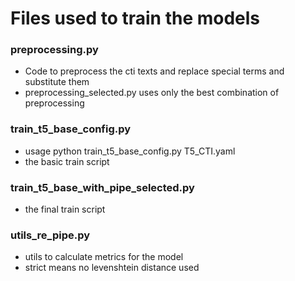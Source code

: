 # Files used to train the models 
### preprocessing.py
- Code to preprocess the cti texts and replace special terms and substitute them 
- preprocessing_selected.py uses only the best combination of preprocessing
### train_t5_base_config.py
- usage python train_t5_base_config.py T5_CTI.yaml
- the basic train script 
### train_t5_base_with_pipe_selected.py
- the final train script 
### utils_re_pipe.py
- utils to calculate metrics for the model 
- strict means no levenshtein distance used 